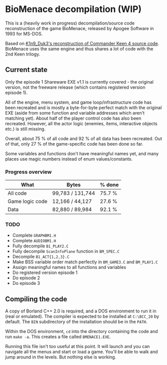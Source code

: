 # BioMenace decompilation (WIP)

This is a (heavily work in progress) decompilation/source code reconstruction of the game BioMenace,
released by Apogee Software in 1993 for MS-DOS.

Based on [K1n9_Duk3's reconstruction of Commander Keen 4 source code](https://github.com/sparky4/keen4-6).
BioMenace uses the same engine and thus shares a lot of code with the 2nd Keen trilogy.


## Current state

Only the episode 1 Shareware EXE v1.1 is currently covered - the original version, not the freeware release (which contains registered version episode 1).

All of the engine, menu system, and game loop/infrastructure code has been recreated and is mostly a byte-for-byte perfect match with the original EXE (aside from some function and variable addresses which aren't matching yet). About half of the player control code has also been recreated. However, all the actor logic (enemies, items, interactive objects etc.) is still missing.

Overall, about 75 % of all code and 92 % of all data has been recreated.
Out of that, only 27 % of the game-specific code has been done so far.

Some variables and functions don't have meaningful names yet, and many places use magic numbers instead of enum values/constants.


### Progress overview

| What | Bytes | % done |
| --- | --- | --- |
| All code | 99,783 / 131,744 | 75.7 % |
| Game logic code | 12,166 / 44,127 | 27.6 % |
| Data | 82,880 / 89,984 | 92.1 % |


### TODO

* Complete `GRAPHBM1.H`
* Complete `AUDIOBM1.H`
* Fully decompile `B1_PLAY2.C`
* Fully decompile `ScanInfoPlane` function in `BM_SPEC.C`
* Decompile `B1_ACT{1,2,3}.C`
* Make BSS variable order match perfectly in `BM_GAME3.C` and `BM_PLAY1.C`
* Assign meaningful names to all functions and variables
* Do registered version episode 1
* Do episode 2
* Do episode 3


## Compiling the code

A copy of Borland C++ 2.0 is required, and a DOS environment to run it in (real or emulated).
The compiler is expected to be installed at `C:\BCC_20` by default.
The `BIN` subdirectory of the installation should be in the `PATH`.

Within the DOS environment, `cd` into the directory containing the code and run `make -a`.
This creates a file called `BMENACE1.EXE`.

Running this file isn't too useful at this point. It will launch and you can navigate all the menus and start or load a game. You'll be able to walk and jump around in the levels. But nothing else is working.
